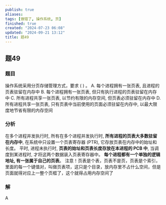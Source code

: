 ```yaml
---
publish: true
aliases: 
tags: [做错了, 操作系统, 页]
finished: true
created: "2024-07-23 06:08"
updated: "2024-09-21 13:12"
title: 题49
---
```

## 题49
### 题目
操作系统采用分页存储管理方式，要求 ( ) 。
A. 每个进程拥有一张页表, 且进程的页表驻留在内存中
B. 每个进程拥有一张页表, 但只有执行进程的页表驻留在内存中
C. 所有进程共享一张页表, 以节约有限的内存空间, 但页表必须驻留在内存中
D. 所有进程共享一张页表, 只有页表中当前使用的页面必须驻留在内存中, 以最大限度地节省有限的内存空间
### 分析
在多个进程并发执行时, 所有在多个进程并发执行时, **所有进程的页表大多数驻留在内存中**, 在系统中只设置一个页表寄存器 (PTR), 它存放页表在内存中的始址和长度。
平时, 进程未执行时, **页表的始址和页表长度存放在本进程的 PCB 中**, 当调度到某进程时, 才将这两个数据装入页表寄存器中。
**每个进程都有一个单独的逻辑地址, 有一张属于自己的页表**。
注意！页表是个表，页表不是页，页表是个索引，里面的每一个键值对，叫做页表项，这只是个目录，放内存里不占什么空间，但是页面就得对应上一整个页框了，这个就得占用内存空间了
### 解
A